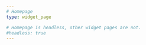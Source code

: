 ```yaml
---
# Homepage
type: widget_page

# Homepage is headless, other widget pages are not.
#headless: true
---
```

